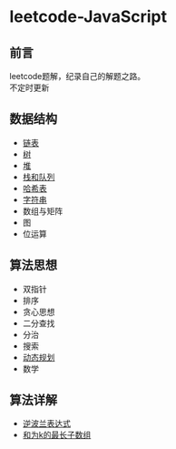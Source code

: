 # leetcode-JavaScript
## 前言
 leetcode题解，纪录自己的解题之路。<br>
 不定时更新
## 数据结构
* [链表](https://github.com/limingzhu0916/leetcode-JavaScript/blob/main/notes/Leetcode-链表.md)
* [树](https://github.com/limingzhu0916/leetcode-JavaScript/blob/main/notes/Leetcode-树.md)
* [堆](https://github.com/limingzhu0916/leetcode-JavaScript/blob/main/notes/Leetcode-堆.md)
* [栈和队列](https://github.com/limingzhu0916/leetcode-JavaScript/blob/main/notes/Leetcode-栈和队列.md)
* [哈希表](https://github.com/limingzhu0916/leetcode-JavaScript/blob/main/notes/Leetcode-哈希表.md)
* [字符串](https://github.com/limingzhu0916/leetcode-JavaScript/blob/main/notes/Leetcode-字符串.md)
* 数组与矩阵
* 图
* 位运算
## 算法思想
* 双指针
* 排序
* 贪心思想
* 二分查找
* 分治
* 搜索
* [动态规划](https://github.com/limingzhu0916/leetcode-JavaScript/blob/main/notes/Leetcode-动态规划.md)
* 数学
## 算法详解
* [逆波兰表达式](https://github.com/limingzhu0916/leetcode-JavaScript/blob/main/notes/逆波兰表达式求值题解.md)
* [和为k的最长子数组](https://github.com/limingzhu0916/leetcode-JavaScript/blob/main/notes/和为k的最长子数组.md)
